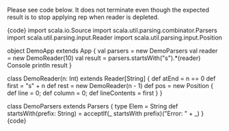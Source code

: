 Please see code below. It does not terminate even though the expected result is to stop applying rep when reader is depleted.

{code}
import scala.io.Source
import scala.util.parsing.combinator.Parsers
import scala.util.parsing.input.Reader
import scala.util.parsing.input.Position

object DemoApp extends App {
	val parsers = new DemoParsers
	val reader = new DemoReader(10)
	val result = parsers.startsWith("s").*(reader)
	Console println result
}

class DemoReader(n: Int) extends Reader[String] {
	def atEnd = n == 0
	def first = "s" + n
	def rest = new DemoReader(n - 1)
	def pos = new Position { def line = 0; def column = 0; def lineContents = first }
}

class DemoParsers extends Parsers {
	type Elem = String
	def startsWith(prefix: String) = acceptIf(_ startsWith prefix)("Error: " + _)
}
{code}
